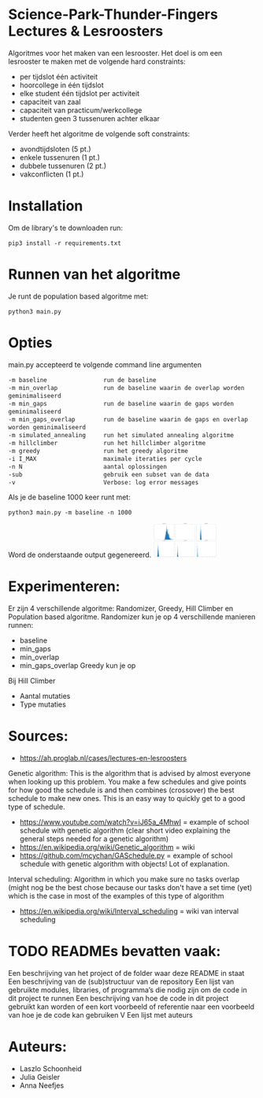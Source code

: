 # Science-Park-Thunder-Fingers Lectures & Lesroosters

Algoritmes voor het maken van een lesrooster. Het doel is om een lesrooster te maken met de volgende
hard constraints:
- per tijdslot één activiteit
- hoorcollege in één tijdslot 
- elke student één tijdslot per activiteit
- capaciteit van zaal
- capaciteit van practicum/werkcollege
- studenten geen 3 tussenuren achter elkaar

Verder heeft het algoritme de volgende soft constraints:
- avondtijdsloten (5 pt.)
- enkele tussenuren (1 pt.)
- dubbele tussenuren (2 pt.)
- vakconflicten (1 pt.)

# Installation
Om de library's te downloaden run:
```
pip3 install -r requirements.txt
```

# Runnen van het algoritme
Je runt de population based algoritme met:
```
python3 main.py
```

# Opties #
main.py accepteerd te volgende command line argumenten
```
-m baseline                run de baseline                        
-m min_overlap             run de baseline waarin de overlap worden geminimaliseerd
-m min_gaps                run de baseline waarin de gaps worden geminimaliseerd
-m min_gaps_overlap        run de baseline waarin de gaps en overlap worden geminimaliseerd              
-m simulated_annealing     run het simulated annealing algoritme
-m hillclimber             run het hillclimber algoritme
-m greedy                  run het greedy algoritme
-i I_MAX                   maximale iteraties per cycle
-n N                       aantal oplossingen
-sub                       gebruik een subset van de data
-v                         Verbose: log error messages
```
Als je de baseline 1000 keer runt met:
```
python3 main.py -m baseline -n 1000
```
Word de onderstaande output gegenereerd.
<img src="docs/baseline_1000.png" width="128"/>

# Experimenteren:

Er zijn 4 verschillende algoritme: Randomizer, Greedy, Hill Climber en Population based algoritme. 
Randomizer kun je op 4 verschillende manieren runnen:
- baseline
- min_gaps
- min_overlap
- min_gaps_overlap
Greedy kun je op 

Bij Hill Climber
- Aantal mutaties
- Type mutaties

# Sources:

- https://ah.proglab.nl/cases/lectures-en-lesroosters

Genetic algorithm:
This is the algorithm that is advised by almost everyone when looking up this problem.
You make a few schedules and give points for how good the schedule is and then combines (crossover) the best schedule to make new ones.
This is an easy way to quickly get to a good type of schedule.

- https://www.youtube.com/watch?v=iJ65a_4MhwI = example of school schedule with genetic algorithm (clear short video explaining the general steps needed for a genetic algorithm)
- https://en.wikipedia.org/wiki/Genetic_algorithm = wiki
- https://github.com/mcychan/GASchedule.py = example of school schedule with genetic algorithm with objects! Lot of explanation.

Interval scheduling:
Algorithm in which you make sure no tasks overlap (might nog be the best chose because our tasks don't have a set time (yet) which is the case in most of the examples of this type of algorithm

- https://en.wikipedia.org/wiki/Interval_scheduling = wiki van interval scheduling

# TODO  READMEs bevatten vaak:

Een beschrijving van het project of de folder waar deze README in staat
Een beschrijving van de (sub)structuur van de repository
Een lijst van gebruikte modules, libraries, of programma’s die nodig zijn om de code in dit project te runnen
Een beschrijving van hoe de code in dit project gebruikt kan worden of een kort voorbeeld of referentie naar een voorbeeld van hoe je de code kan gebruiken
V Een lijst met auteurs

# Auteurs:
- Laszlo Schoonheid
- Julia Geisler
- Anna Neefjes